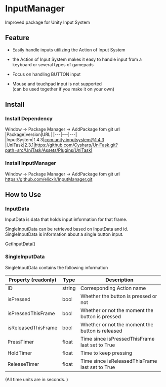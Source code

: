 # InputManager
Improved package for Unity Input System

## Feature
- Easily handle inputs utilizing the Action of Input System

- the Action of Input System makes it easy to handle input from a keyboard or several types of gamepads

- Focus on handling BUTTON input

- Mouse and touchpad input is not supported <br>(can be used together if you make it on your own)

## Install

### Install Dependency
Window -> Package Manager -> AddPackage fom git url
|Package|version|URL|
|---|---|---|
|InputSystem|1.4.3|com.unity.inputsystem@1.4.3
|UniTask|2.3.1|https://github.com/Cysharp/UniTask.git?path=src/UniTask/Assets/Plugins/UniTask|

### Install InputManager
Window -> Package Manager -> AddPackage fom git url
https://github.com/elicxir/InputManager.git

## How to Use

### InputData
InputData is data that holds input information for that frame.

SingleInputData can be retrieved based on InputData and id.
SingleInputData is information about a single button input.

GetInputData()

### SingleInputData

SingleInputData contains the following information

|  Property (readonly)  |  Type  | Description |
| ---- | ---- | ---- |
|  ID  |  string  |Corresponding Action name|
|  isPressed  |  bool  |Whether the button is pressed or not|
|  isPressedThisFrame  |  bool  |Whether or not the moment the button is pressed|
|  isReleasedThisFrame  |  bool  |Whether or not the moment the button is released|
|  PressTimer  |  float  |Time since isPressedThisFrame last set to True|
|  HoldTimer  |  float  |Time to keep pressing |
|  ReleaseTimer  |  float  |Time since isReleasedThisFrame last set to True|

(All time units are in seconds. )

